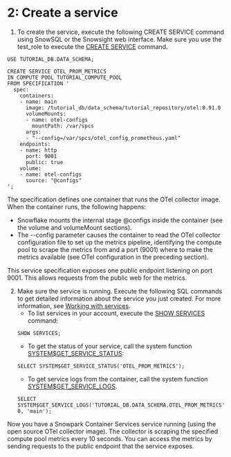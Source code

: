 # 2: Create a service

1. To create the service, execute the following CREATE SERVICE command using SnowSQL or the Snowsight web interface. Make sure you use the test_role to execute the [CREATE SERVICE](https://docs.snowflake.com/sql-reference/sql/create-service) command.

```commandline
USE TUTORIAL_DB.DATA_SCHEMA;

CREATE SERVICE OTEL_PROM_METRICS
IN COMPUTE POOL TUTORIAL_COMPUTE_POOL
FROM SPECIFICATION '
  spec:
    containers:
    - name: main
      image: /tutorial_db/data_schema/tutorial_repository/otel:0.91.0
      volumeMounts:
      - name: otel-configs
        mountPath: /var/spcs
      args:
      - "--config=/var/spcs/otel_config_prometheus.yaml"
    endpoints:
    - name: http
      port: 9001
      public: true
    volume:
    - name: otel-configs
      source: "@configs"
';
```

The specification defines one container that runs the OTel collector image. When the container runs, the following happens:
  * Snowflake mounts the internal stage @configs inside the container (see the volume and volumeMount sections).
  * The --config parameter causes the container to read the OTel collector configuration file to set up the metrics pipeline, identifying the compute pool to scrape the metrics from and a port (9001) where to make the metrics available (see OTel configuration in the preceding section).

This service specification exposes one public endpoint listening on port 9001. This allows requests from the public web for the metrics.

2. Make sure the service is running. Execute the following SQL commands to get detailed information about the service you just created. For more information, see [Working with services](https://docs.snowflake.com/developer-guide/snowpark-container-services/working-with-services).
    * To list services in your account, execute the [SHOW SERVICES](https://docs.snowflake.com/sql-reference/sql/show-services) command:
    ```commandline
    SHOW SERVICES;
    ```
    * To get the status of your service, call the system function [SYSTEM$GET_SERVICE_STATUS](https://docs.snowflake.com/sql-reference/functions/system_get_service_status):
    ```commandline
    SELECT SYSTEM$GET_SERVICE_STATUS('OTEL_PROM_METRICS');
    ```
    * To get service logs from the container, call the system function [SYSTEM$GET_SERVICE_LOGS](https://docs.snowflake.com/sql-reference/functions/system_get_service_logs).
    ```commandline
    SELECT SYSTEM$GET_SERVICE_LOGS('TUTORIAL_DB.DATA_SCHEMA.OTEL_PROM_METRICS', 0, 'main');
    ```

Now you have a Snowpark Container Services service running (using the open source OTel collector image). The collector is scraping the specified compute pool metrics every 10 seconds. You can access the metrics by sending requests to the public endpoint that the service exposes.
